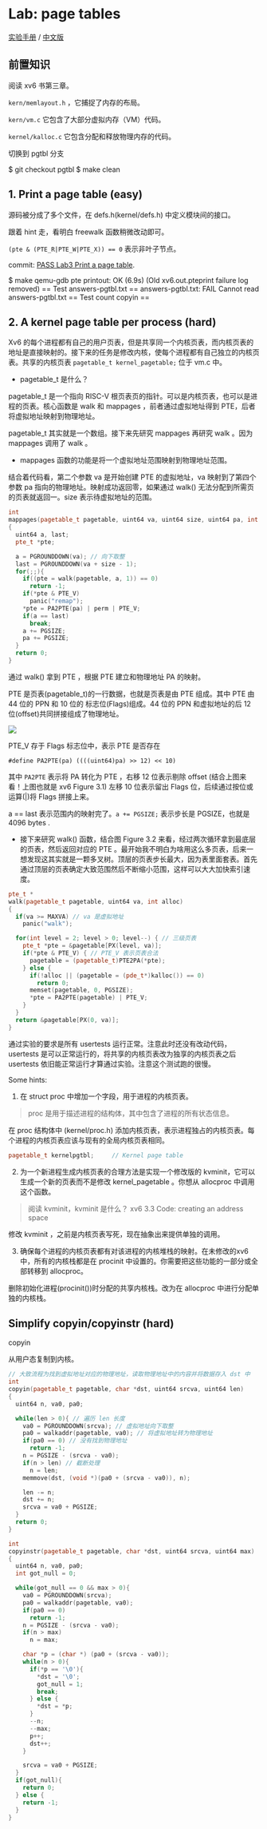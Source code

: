 # Lab: page tables

[实验手册](https://pdos.csail.mit.edu/6.828/2020/labs/pgtbl.html) / [中文版](https://github.com/duguosheng/6.S081-All-in-one/blob/main/labs/requirements/lab3.md)

## 前置知识

阅读 xv6 书第三章。

`kern/memlayout.h` ，它捕捉了内存的布局。

`kern/vm.c` 它包含了大部分虚拟内存（VM）代码。

`kernel/kalloc.c` 它包含分配和释放物理内存的代码。

切换到 pgtbl 分支

  $ git checkout pgtbl
  $ make clean

## 1. Print a page table (easy)

源码被分成了多个文件，在 defs.h(kernel/defs.h) 中定义模块间的接口。

跟着 hint 走，看明白 freewalk 函数稍微改动即可。

`(pte & (PTE_R|PTE_W|PTE_X)) == 0` 表示非叶子节点。

commit: [PASS Lab3 Print a page table](https://github.com/weijiew/6.S081-2020/commit/6632a87f01b651984a54bd04f20cc63a99ca1b3f).

  $ make qemu-gdb
  pte printout: OK (6.9s)
      (Old xv6.out.pteprint failure log removed)
  == Test answers-pgtbl.txt == answers-pgtbl.txt: FAIL
      Cannot read answers-pgtbl.txt
  == Test count copyin ==

## 2. A kernel page table per process (hard)

Xv6 的每个进程都有自己的用户页表，但是共享同一个内核页表，而内核页表的地址是直接映射的。接下来的任务是修改内核，使每个进程都有自己独立的内核页表。共享的内核页表 `pagetable_t kernel_pagetable;` 位于 vm.c 中。

* pagetable_t 是什么？

pagetable_t 是一个指向 RISC-V 根页表页的指针。可以是内核页表，也可以是进程的页表。核心函数是 walk 和 mappages ，前者通过虚拟地址得到 PTE，后者将虚拟地址映射到物理地址。

pagetable_t 其实就是一个数组。接下来先研究 mappages 再研究 walk 。因为 mappages 调用了 walk 。

* mappages 函数的功能是将一个虚拟地址范围映射到物理地址范围。

结合着代码看，第二个参数 va 是开始创建 PTE 的虚拟地址，va 映射到了第四个参数 pa 指向的物理地址。映射成功返回零，如果通过 walk() 无法分配到所需页的页表就返回一。size 表示待虚拟地址的范围。

```cpp
int
mappages(pagetable_t pagetable, uint64 va, uint64 size, uint64 pa, int perm)
{
  uint64 a, last;
  pte_t *pte;

  a = PGROUNDDOWN(va); // 向下取整
  last = PGROUNDDOWN(va + size - 1);
  for(;;){
    if((pte = walk(pagetable, a, 1)) == 0)
      return -1;
    if(*pte & PTE_V)
      panic("remap");
    *pte = PA2PTE(pa) | perm | PTE_V;
    if(a == last)
      break;
    a += PGSIZE;
    pa += PGSIZE;
  }
  return 0;
}
```

通过 walk() 拿到 PTE ，根据 PTE 建立和物理地址 PA 的映射。 

PTE 是页表(pagetable_t)的一行数据，也就是页表是由 PTE 组成。其中 PTE 由 44 位的 PPN 和 10 位的 标志位(Flags)组成。44 位的 PPN 和虚拟地址的后 12 位(offset)共同拼接组成了物理地址。

![](image/4-lab3/1645774086071.png)

PTE_V 存于 Flags 标志位中，表示 PTE 是否存在

`#define PA2PTE(pa) ((((uint64)pa) >> 12) << 10)`

其中 `PA2PTE` 表示将 PA 转化为 PTE ，右移 12 位表示剔除 offset (结合上图来看！上图也就是 xv6 Figure 3.1) 左移 10 位表示留出 Flags 位，后续通过按位或运算(|)将 Flags 拼接上来。

a == last 表示范围内的映射完了。`a += PGSIZE;` 表示步长是 PGSIZE，也就是 4096 bytes .

* 接下来研究 walk() 函数，结合图 Figure 3.2 来看，经过两次循环拿到最底层的页表，然后返回对应的 PTE 。最开始我不明白为啥用这么多页表，后来一想发现这其实就是一颗多叉树。顶层的页表步长最大，因为表里面套表。首先通过顶层的页表确定大致范围然后不断缩小范围，这样可以大大加快索引速度。

```cpp
pte_t *
walk(pagetable_t pagetable, uint64 va, int alloc)
{
  if(va >= MAXVA) // va 是虚拟地址
    panic("walk");

  for(int level = 2; level > 0; level--) { // 三级页表
    pte_t *pte = &pagetable[PX(level, va)];
    if(*pte & PTE_V) { // PTE_V 表示页表合法
      pagetable = (pagetable_t)PTE2PA(*pte);
    } else {
      if(!alloc || (pagetable = (pde_t*)kalloc()) == 0)
        return 0;
      memset(pagetable, 0, PGSIZE);
      *pte = PA2PTE(pagetable) | PTE_V;
    }
  }
  return &pagetable[PX(0, va)];
}
```

通过实验的要求是所有 usertests 运行正常。注意此时还没有改动代码，usertests 是可以正常运行的，将共享的内核页表改为独享的内核页表之后 usertests 依旧能正常运行才算通过实验。注意这个测试跑的很慢。

Some hints:

1. 在 struct proc 中增加一个字段，用于进程的内核页表。

> proc 是用于描述进程的结构体，其中包含了进程的所有状态信息。

在 proc 结构体中 (kernel/proc.h) 添加内核页表，表示进程独占的内核页表。每个进程的内核页表应该与现有的全局内核页表相同。

```cpp
pagetable_t kernelpgtbl;     // Kernel page table
```

2. 为一个新进程生成内核页表的合理方法是实现一个修改版的 kvminit，它可以生成一个新的页表而不是修改 kernel_pagetable 。你想从 allocproc 中调用这个函数。

> 阅读 kvminit，kvminit 是什么？ xv6 3.3 Code: creating an address space

修改 kvminit ，之前是内核页表写死，现在抽象出来提供单独的调用。

3. 确保每个进程的内核页表都有对该进程的内核堆栈的映射。在未修改的xv6中，所有的内核栈都是在 procinit 中设置的。你需要把这些功能的一部分或全部转移到 allocproc。

删除初始化进程(procinit())时分配的共享内核栈。改为在 allocproc 中进行分配单独的内核栈。

## Simplify copyin/copyinstr (hard)

copyin

从用户态复制到内核。

```cpp
// 大致流程为找到虚拟地址对应的物理地址，读取物理地址中的内容并将数据存入 dst 中
int
copyin(pagetable_t pagetable, char *dst, uint64 srcva, uint64 len)
{
  uint64 n, va0, pa0;

  while(len > 0){ // 遍历 len 长度
    va0 = PGROUNDDOWN(srcva); // 虚拟地址向下取整
    pa0 = walkaddr(pagetable, va0); // 将虚拟地址转为物理地址
    if(pa0 == 0) // 没有找到物理地址
      return -1;
    n = PGSIZE - (srcva - va0);
    if(n > len) // 截断处理
      n = len;
    memmove(dst, (void *)(pa0 + (srcva - va0)), n);

    len -= n;
    dst += n;
    srcva = va0 + PGSIZE;
  }
  return 0;
}
```

```cpp
int
copyinstr(pagetable_t pagetable, char *dst, uint64 srcva, uint64 max)
{
  uint64 n, va0, pa0;
  int got_null = 0;

  while(got_null == 0 && max > 0){
    va0 = PGROUNDDOWN(srcva);
    pa0 = walkaddr(pagetable, va0);
    if(pa0 == 0)
      return -1;
    n = PGSIZE - (srcva - va0);
    if(n > max)
      n = max;

    char *p = (char *) (pa0 + (srcva - va0));
    while(n > 0){
      if(*p == '\0'){
        *dst = '\0';
        got_null = 1;
        break;
      } else {
        *dst = *p;
      }
      --n;
      --max;
      p++;
      dst++;
    }

    srcva = va0 + PGSIZE;
  }
  if(got_null){
    return 0;
  } else {
    return -1;
  }
}
```
